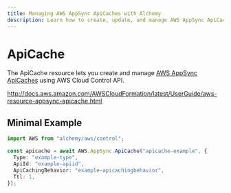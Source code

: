 ```yaml
---
title: Managing AWS AppSync ApiCaches with Alchemy
description: Learn how to create, update, and manage AWS AppSync ApiCaches using Alchemy Cloud Control.
---
```


# ApiCache

The ApiCache resource lets you create and manage [AWS AppSync ApiCaches](https://docs.aws.amazon.com/appsync/latest/userguide/) using AWS Cloud Control API.

http://docs.aws.amazon.com/AWSCloudFormation/latest/UserGuide/aws-resource-appsync-apicache.html

## Minimal Example

```ts
import AWS from "alchemy/aws/control";

const apicache = await AWS.AppSync.ApiCache("apicache-example", {
  Type: "example-type",
  ApiId: "example-apiid",
  ApiCachingBehavior: "example-apicachingbehavior",
  Ttl: 1,
});
```

